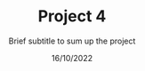 ---
title: Project 4
date: 16/10/2022
subtitle: Brief subtitle to sum up the project
url: https://google.com
role: My role in the project
thumbnail: sample4.jpg
layout: ../../layouts/Study.astro
featured: false
---